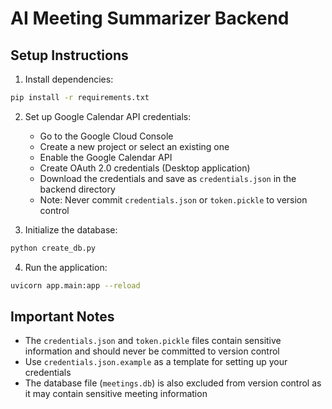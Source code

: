 # AI Meeting Summarizer Backend

## Setup Instructions

1. Install dependencies:
```bash
pip install -r requirements.txt
```

2. Set up Google Calendar API credentials:
   - Go to the Google Cloud Console
   - Create a new project or select an existing one
   - Enable the Google Calendar API
   - Create OAuth 2.0 credentials (Desktop application)
   - Download the credentials and save as `credentials.json` in the backend directory
   - Note: Never commit `credentials.json` or `token.pickle` to version control

3. Initialize the database:
```bash
python create_db.py
```

4. Run the application:
```bash
uvicorn app.main:app --reload
```

## Important Notes

- The `credentials.json` and `token.pickle` files contain sensitive information and should never be committed to version control
- Use `credentials.json.example` as a template for setting up your credentials
- The database file (`meetings.db`) is also excluded from version control as it may contain sensitive meeting information 